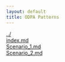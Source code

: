 ```yaml
---
layout: default
title: ODPA Patterns
---
```

  
[../](../)  
[index.md](./index.md)  
[Scenario_1.md](./Scenario_1.md)  
[Scenario_2.md](./Scenario_2.md)  
